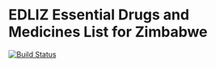 # EDLIZ Essential Drugs and Medicines List  for Zimbabwe

[![Build Status](https://dev.azure.com/Devshopzw/EDLIZ/_apis/build/status/EDLIZ-CI?branchName=master)](https://dev.azure.com/Devshopzw/EDLIZ/_build/latest?definitionId=10?branchName=master)